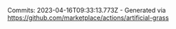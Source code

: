 Commits: 2023-04-16T09:33:13.773Z - Generated via https://github.com/marketplace/actions/artificial-grass
<br>
